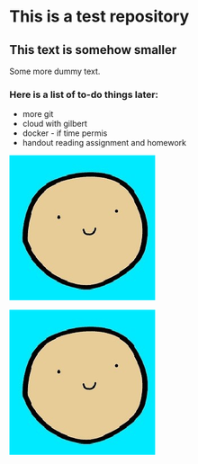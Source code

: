 # This is a test repository

## This text is somehow smaller

Some more dummy text.

### Here is a list of to-do things later:

* more git
* cloud with gilbert
* docker - if time permis
* handout reading assignment and homework

![](Profile.png)

![](https://raw.githubusercontent.com/leepingchloe/NUS-test-210111/main/Profile.png)

